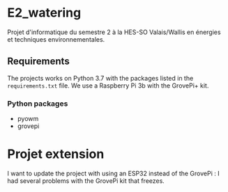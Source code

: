 # E2_watering
Projet d'informatique du semestre 2 à la HES-SO Valais/Wallis en énergies et techniques environnementales.

## Requirements 
The projects works on Python 3.7 with the packages listed in the ```requirements.txt``` file.
We use a Raspberry Pi 3b with the GrovePi+ kit.


### Python packages
- pyowm
- grovepi

# Projet extension

I want to update the project with using an ESP32 instead of the GrovePi : I had several problems with the GrovePi kit that freezes.
 

